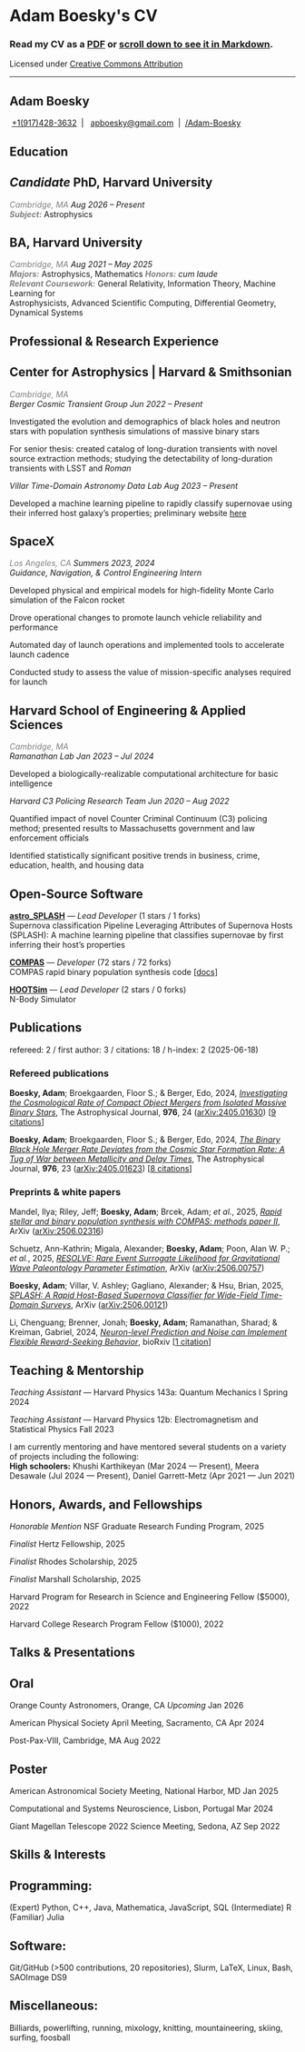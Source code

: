 # Adam Boesky's CV

### Read my CV as a [PDF](https://raw.githubusercontent.com/dfm/cv/main-pdf/tex/cv_pubs.pdf) or [scroll down to see it in Markdown](https://github.com/dfm/cv#daniel-foreman-mackey).

Licensed under [Creative Commons Attribution](http://creativecommons.org/licenses/by/4.0/)

<hr>

<div class="center">

## Adam Boesky

  
 [+1(917)428-3632](tel:+1-917-428-3632)  \|   <apboesky@gmail.com>  \|
 [/Adam-Boesky](https://github.com/Adam-Boesky)

</div>

## Education

## *Candidate* PhD, Harvard University


*<span style="color: gray">Cambridge, MA</span>
<span style="color: niceblue">Aug 2026 – Present</span>*  
<span style="color: gray">***Subject:***</span> Astrophysics  

## BA, Harvard University

 *<span style="color: gray">Cambridge,
MA</span> <span style="color: niceblue">Aug 2021 – May 2025</span>*  
<span style="color: gray">***Majors:***</span> Astrophysics, Mathematics
<span style="color: gray">***Honors:***</span> *cum laude*  
<span style="color: gray">***Relevant Coursework:***</span> General
Relativity, Information Theory, Machine Learning for  
Astrophysicists, Advanced Scientific Computing, Differential Geometry,
Dynamical Systems

## Professional & Research Experience

## Center for Astrophysics \| Harvard & Smithsonian


*<span style="color: gray">Cambridge, MA</span>*  
*Berger Cosmic Transient Group* *<span style="color: niceblue">Jun 2022
– Present</span>*

<div class="bulletdescription">

Investigated the evolution and demographics of black holes and neutron
stars with population synthesis simulations of massive binary stars

For senior thesis: created catalog of long-duration transients with
novel source extraction methods; studying the detectability of
long-duration transients with LSST and *Roman*

</div>

*Villar Time-Domain Astronomy Data Lab*
*<span style="color: niceblue">Aug 2023 – Present</span>*

<div class="bulletdescription">

Developed a machine learning pipeline to rapidly classify supernovae
using their inferred host galaxy’s properties; preliminary website
[here](http://astrotimelab.com/_pages/splash.html)

</div>

## SpaceX

 *<span style="color: gray">Los Angeles, CA</span>
<span style="color: niceblue">Summers 2023, 2024</span>*  
*Guidance, Navigation, & Control Engineering Intern*

<div class="bulletdescription">

Developed physical and empirical models for high-fidelity Monte Carlo
simulation of the Falcon rocket

Drove operational changes to promote launch vehicle reliability and
performance

Automated day of launch operations and implemented tools to accelerate
launch cadence

<div class="bulletdescription">

Conducted study to assess the value of mission-specific analyses
required for launch

</div>

</div>

## Harvard School of Engineering & Applied Sciences


*<span style="color: gray">Cambridge, MA</span>*  
*Ramanathan Lab* *<span style="color: niceblue">Jan 2023 – Jul
2024</span>*

<div class="bulletdescription">

Developed a biologically-realizable computational architecture for basic
intelligence

</div>

*Harvard C3 Policing Research Team* *<span style="color: niceblue">Jun
2020 – Aug 2022</span>*

<div class="bulletdescription">

Quantified impact of novel Counter Criminal Continuum (C3) policing
method; presented results to Massachusetts government and law
enforcement officials

Identified statistically significant positive trends in business, crime,
education, health, and housing data

</div>

## Open-Source Software

<div class="list">


[**astro\_SPLASH**](https://github.com/Adam-Boesky/astro_SPLASH) — *Lead
Developer* (1 stars / 1 forks)  
Supernova classification Pipeline Leveraging Attributes of Supernova
Hosts (SPLASH): A machine learning pipeline that classifies supernovae
by first inferring their host’s properties

[**COMPAS**](https://github.com/TeamCOMPAS/COMPAS) — *Developer* (72
stars / 72 forks)  
COMPAS rapid binary population synthesis code
[\[docs\]](http://compas.science)

[**HOOTSim**](https://github.com/jdinovi/HOOTSim) — *Lead Developer* (2
stars / 0 forks)  
N-Body Simulator

</div>

## Publications

refereed: 2 / first author: 3 / citations: 18 / h-index: 2 (2025-06-18)

### Refereed publications

<div class="list">


**Boesky, Adam**; Broekgaarden, Floor S.; & Berger, Edo, 2024,
*[Investigating the Cosmological Rate of Compact Object Mergers from
Isolated Massive Binary
Stars](http://dx.doi.org/10.3847/1538-4357/ad7fe3)*, The Astrophysical
Journal, **976**, 24
([arXiv:2405.01630](http://arxiv.org/abs/2405.01630)) \[[9
citations](https://ui.adsabs.harvard.edu/abs/2024ApJ...976...24B)\]

**Boesky, Adam**; Broekgaarden, Floor S.; & Berger, Edo, 2024, *[The
Binary Black Hole Merger Rate Deviates from the Cosmic Star Formation
Rate: A Tug of War between Metallicity and Delay
Times](http://dx.doi.org/10.3847/1538-4357/ad7fe4)*, The Astrophysical
Journal, **976**, 23
([arXiv:2405.01623](http://arxiv.org/abs/2405.01623)) \[[8
citations](https://ui.adsabs.harvard.edu/abs/2024ApJ...976...23B)\]

</div>

### Preprints & white papers

<div class="list">


Mandel, Ilya; Riley, Jeff; **Boesky, Adam**; Brcek, Adam; *et al.*,
2025, *[Rapid stellar and binary population synthesis with COMPAS:
methods paper II](http://dx.doi.org/10.48550/arXiv.2506.02316)*, ArXiv
([arXiv:2506.02316](http://arxiv.org/abs/2506.02316))

Schuetz, Ann-Kathrin; Migala, Alexander; **Boesky, Adam**; Poon, Alan W.
P.; *et al.*, 2025, *[RESOLVE: Rare Event Surrogate Likelihood for
Gravitational Wave Paleontology Parameter
Estimation](http://dx.doi.org/10.48550/arXiv.2506.00757)*, ArXiv
([arXiv:2506.00757](http://arxiv.org/abs/2506.00757))

**Boesky, Adam**; Villar, V. Ashley; Gagliano, Alexander; & Hsu, Brian,
2025, *[SPLASH: A Rapid Host-Based Supernova Classifier for Wide-Field
Time-Domain Surveys](http://dx.doi.org/10.48550/arXiv.2506.00121)*,
ArXiv ([arXiv:2506.00121](http://arxiv.org/abs/2506.00121))

Li, Chenguang; Brenner, Jonah; **Boesky, Adam**; Ramanathan, Sharad; &
Kreiman, Gabriel, 2024, *[Neuron-level Prediction and Noise can
Implement Flexible Reward-Seeking
Behavior](http://dx.doi.org/10.1101/2024.05.22.595306)*, bioRxiv \[[1
citation](https://scholar.google.com/citations?view_op=view_citation&hl=en&user=8cQgOIIAAAAJ&sortby=title&citation_for_view=8cQgOIIAAAAJ:9yKSN-GCB0IC)\]

</div>

## Teaching & Mentorship

<div class="list">


*Teaching Assistant* — Harvard Physics 143a: Quantum Mechanics I
<span style="color: niceblue">Spring 2024</span>

*Teaching Assistant* — Harvard Physics 12b: Electromagnetism and
Statistical Physics <span style="color: niceblue">Fall 2023</span>

</div>

I am currently mentoring and have mentored several students on a variety
of projects including the following:  
**High schoolers:** Khushi Karthikeyan (Mar 2024 — Present), Meera
Desawale (Jul 2024 — Present), Daniel Garrett-Metz (Apr 2021 — Jun 2021)

## Honors, Awards, and Fellowships

<div class="list">


*Honorable Mention* NSF Graduate Research Funding Program, 2025

*Finalist* Hertz Fellowship, 2025

*Finalist* Rhodes Scholarship, 2025

*Finalist* Marshall Scholarship, 2025

Harvard Program for Research in Science and Engineering Fellow (\$5000),
2022

Harvard College Research Program Fellow (\$1000), 2022

</div>

## Talks & Presentations

<div class="list">


## Oral



<div class="bulletdescription">

Orange County Astronomers, Orange, CA *Upcoming*
<span style="color: niceblue">Jan 2026</span>

American Physical Society April Meeting, Sacramento, CA
<span style="color: niceblue">Apr 2024</span>

Post-Pax-VIII, Cambridge, MA <span style="color: niceblue">Aug
2022</span>

</div>

## Poster



<div class="bulletdescription">

American Astronomical Society Meeting, National Harbor, MD
<span style="color: niceblue">Jan 2025</span>

Computational and Systems Neuroscience, Lisbon, Portugal
<span style="color: niceblue">Mar 2024</span>

Giant Magellan Telescope 2022 Science Meeting, Sedona, AZ
<span style="color: niceblue">Sep 2022</span>

</div>

</div>

## Skills & Interests

<div class="list">


## Programming:

 (Expert) Python, C++, Java, Mathematica, JavaScript,
SQL (Intermediate) R (Familiar) Julia

## Software:

 Git/GitHub (\>500 contributions, 20 repositories), Slurm,
LaTeX, Linux, Bash, SAOImage DS9

## Miscellaneous:

 Billiards, powerlifting, running, mixology, knitting,
mountaineering, skiing, surfing, foosball

</div>